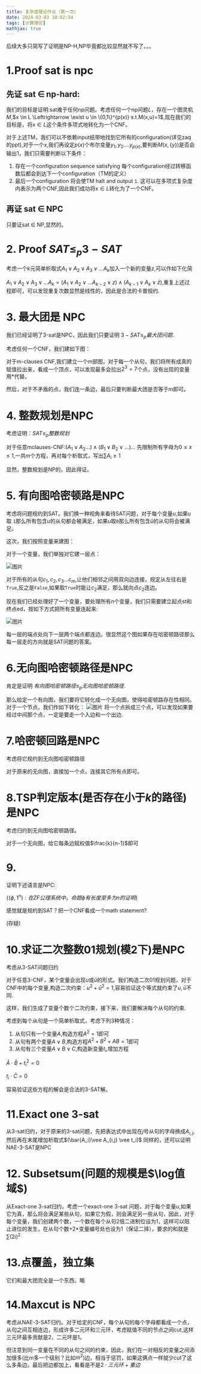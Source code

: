 ```yaml
---
title: 复杂度理论作业（第一次）
date: 2024-03-03 10:02:54
tags: [计算理论]
mathjax: true
---
```

后续大多只简写了证明是NP-H,NP毕竟都比较显然就不写了。。。
# 1.Proof sat is npc
## 先证 sat $\in$ np-hard:

我们的目标是证明:sat难于任何np问题。考虑任何一个np问题$L$，存在一个图灵机$M$,$x \in L \Leftrightarrow \exist u \in \{0,1\}^{p(x)} s.t.M(x,u)=1$,现在我们的目标是，将$x\in L$这个条件多项式地转化为一个CNF。

对于上述TM，我们可以不依赖input纸带地找到它所有的configuration(详见zaq的ppt),对于一个$x$,我们再设定$p(x)$个布尔变量$y_1,y_2....y_{p(x)}$,要判断$M(x,\{y\})$是否会输出1，我们只需要判断以下条件：
1. 存在一个configuration sequence satisfying 每个configuration经过转移函数后都会到达下一个configuration（TM的定义）
2. 最后一个configuration 将会使TM halt and output ```1```.
这可以在多项式复杂度内表示为两个CNF,因此我们成功将$x\in L$转化为了一个CNF。

## 再证 sat $\in$ NPC
只要证sat $\in$ NP,显然的。

# 2. Proof $SAT \leq_{p} 3-SAT$
考虑一个$k$元简单析取式$A_1 \vee A_2 \vee A_3\vee... A_k$加入一个新的变量$z$,可以作如下化简

$A_1 \vee A_2 \vee A_3\vee... A_k = (A_1 \vee A_2 \vee...A_{k-2} \vee z)\wedge (A_{k-1} \vee A_k \vee \bar{z})$,重复上述过程即可，可以发现重复次数显然是线性的，因此是合法的卡普规约.

# 3. 最大团是 NPC
我们已经证明了3-sat是NPC，因此我们只要证明 $3-SAT \leq_{p}最大团问题$.

考虑任何一个CNF，我们建如下图：

对于m-clauses CNF,我们建立一个m部图，对于每一个从句，我们将所有成真的赋值拉出来，看成一个顶点，可以发现最多会拉出$2^3=7$个点，没有出现的变量用*代替。

然后，对于不矛盾的点，我们连一条边，最后只要判断最大团是否等于$m$即可。

# 4. 整数规划是NPC
考虑证明：$SAT \leq_{p} 整数规划$

对于任意mclauses-CNF:$(A_1 \vee A_2...)\wedge (B_1 \vee B_2 \vee...)...$ 先限制所有字母为$0 \leq x \leq 1$,一共$m$个方程，再对每个析取式，写出$\sum A_i \geq 1$

显然，整数规划是NP的，因此得证。

# 5. 有向图哈密顿路是NPC
考虑将问题规约到SAT。我们换一种视角来看待SAT问题，对于每个变量$u$,如果$u$取 ```1```那么所有包含$u$的从句都会被满足，如果$u$取```0```那么所有包含$\bar{u}$的从句将会被满足。

这次，我们按照变量来建图：

对于一个变量，我们单独对它建一层点：

![图片](lk.jpg)

对于所有的从句$c_1,c_2,c_3...c_m$,让他们相邻之间用双向边连接，规定从左往右是```True```,反之是```False```,如果取```True```时能让$c_2$满足，那么就向点$c_2$连边。

现在我们已经处理好了一个变量，要处理所有$n$个变量，我们只需要建立起点st和终点ed，按如下方式把所有变量连起来:

![图片](tot.jpg)

每一层的端点处向下一层两个端点都连边。很显然这个图如果存在哈密顿路径那么每一层走的方向就是SAT问题的答案。

# 6.无向图哈密顿路径是NPC
肯定是证明 $有向图哈密顿路径 \leq_{p} 无向图哈密顿路径$.

那么给定一个有向图，我们要将它转化成一个无向图，使得哈密顿路存在性相同。对于一个节点，我们作如下转化：
![图片](conv.jpg)
将一个点拆成三个点，可以发现如果要经过中间那个点，一定是要走一个入边和一个出边.

# 7.哈密顿回路是NPC
考虑将它规约到无向图哈密顿路径

对于原来的无向图，直接加一个点，连接其它所有点即可。

# 8.TSP判定版本(是否存在小于$k$的路径)是NPC
 考虑归约到无向图哈密顿路径。


 对于一个无向图，给它每条边赋权值$\frac{k}{n-1}$即可

# 9.
证明下述语言是NPC:

$\{(\phi,1^n): 在ZF公理系统中，命题\phi 有长度至多为n 的证明\}$

感觉就是规约到SAT？把一个CNF看成一个math statement?

(存疑)
# 10.求证二次整数01规划(模2下)是NPC

考虑从3-SAT问题归约

对于任意3-CNF，某个变量会出现$u$或$\bar{u}$的形式。我们构造二次01规划问题，对于CNF中的每个变量,构造二次约束：$u^2+\bar{u}^2=1$,容易验证这个等式就约束了$u,\bar{u}$不同.

这样，我们生成了变量个数个二次约束，接下来，我们要解决每个从句的约束.

考虑到每个从句是一个简单析取式，考虑下列3种情况：
1. 从句只有一个变量$A$,构造方程$A^2=1$即可
2. 从句有两个变量$A \vee B$,构造方程$A^2+B^2+AB=1$即可 
3. 从句有三个变量$A \vee B \vee C$,构造新变量$t_i$,增加方程

$\bar{A}\cdot \bar{B}+{t_i}^2=0$

$t_i \cdot \bar{C}=0$

容易验证这些方程的解会是合法的3-SAT解。

# 11.Exact one 3-sat
从3-sat归约，对于原来的3-sat问题，先把表达式中出现在$j$号从句的字母换成$A_{i,j}$,然后再在末尾增加析取式$(\bar{A_i}\vee A_{i,j} \vee t_i)$
同样的，还可以证明NAE-3-SAT是NPC
# 12. Subsetsum(问题的规模是$\log值域$)
从Exact-one 3-sat归约，考虑一个exact-one 3-sat 问题，对于每个变量$u$,如果它为真，那么将会满足某些从句，如果它为假，则会满足另一些从句，因此，对于每个变量，我们创建两个数，一个数在每个从句2倍二进制位设为1，这样可以阻止进位的发生，在从句个数+2*变量编号处也设为1（保证二择），要求的和就是$\sum (2i)^2$

# 13.点覆盖，独立集
它们和最大团完全是一个东西，略

# 14.Maxcut is NPC
考虑从NAE-3-SAT归约。对于给定的CNF，每个从句的每个字母都看成一个点，从句之间互相连边，形成许多二元环和三元环，考虑赋值不同的节点之间cut,这样三元环最多贡献是2，二元环是1。

但注意到同一变量在不同的从句之间的约束，因此，我们在一对相反的变量之间添加很多(比m多一个级别？比如$m^2$)边，相当于惩罚，如果这俩点一样就少cut了这么多条边。最后把边都加上，看看是不是$2 \cdot 三元环+重边$ 